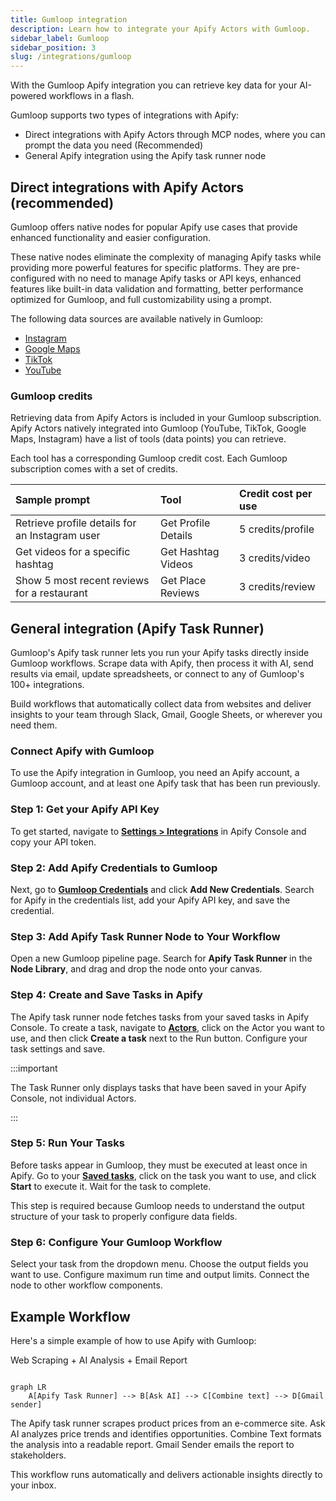 ```yaml
---
title: Gumloop integration
description: Learn how to integrate your Apify Actors with Gumloop.
sidebar_label: Gumloop
sidebar_position: 3
slug: /integrations/gumloop
---
```


With the Gumloop Apify integration you can retrieve key data for your AI-powered workflows in a flash.

Gumloop supports two types of integrations with Apify:

- Direct integrations with Apify Actors through MCP nodes, where you can prompt the data you need (Recommended)
- General Apify integration using the Apify task runner node

## Direct integrations with Apify Actors (recommended)

Gumloop offers native nodes for popular Apify use cases that provide enhanced functionality and easier configuration.

These native nodes eliminate the complexity of managing Apify tasks while providing more powerful features for specific platforms. They are pre-configured with no need to manage Apify tasks or API keys, enhanced features like built-in data validation and formatting, better performance optimized for Gumloop, and full customizability using a prompt.

The following data sources are available natively in Gumloop:

- [Instagram](/platform/integrations/gumloop/instagram)
- [Google Maps](/platform/integrations/gumloop/maps)
- [TikTok](/platform/integrations/gumloop/tiktok)
- [YouTube](/platform/integrations/gumloop/youtube)

<!-- TODO: video walkthrough -->

### Gumloop credits

Retrieving data from Apify Actors is included in your Gumloop subscription. Apify Actors natively integrated into Gumloop (YouTube, TikTok, Google Maps, Instagram) have a list of tools (data points) you can retrieve.

<!-- TODO:Image of MCP tools -->

Each tool has a corresponding Gumloop credit cost. Each Gumloop subscription comes with a set of credits.

| Sample prompt | Tool | Credit cost per use |
| :--- | :--- | :--- |
| Retrieve profile details for an Instagram user | Get Profile Details | 5 credits/profile |
| Get videos for a specific hashtag | Get Hashtag Videos | 3 credits/video |
| Show 5 most recent reviews for a restaurant | Get Place Reviews | 3 credits/review |

## General integration (Apify Task Runner)

Gumloop's Apify task runner lets you run your Apify tasks directly inside Gumloop workflows. Scrape data with Apify, then process it with AI, send results via email, update spreadsheets, or connect to any of Gumloop's 100+ integrations.

Build workflows that automatically collect data from websites and deliver insights to your team through Slack, Gmail, Google Sheets, or wherever you need them.

### Connect Apify with Gumloop

To use the Apify integration in Gumloop, you need an Apify account, a Gumloop account, and at least one Apify task that has been run previously.

### Step 1: Get your Apify API Key

To get started, navigate to [**Settings > Integrations**](https://console.apify.com/settings/integrations) in Apify Console and copy your API token.

<!-- TODO: placeholder: Apify Console API key location -->

### Step 2: Add Apify Credentials to Gumloop

Next, go to [**Gumloop Credentials**](https://www.gumloop.com/settings/profile/credentials) and click **Add New Credentials**. Search for Apify in the credentials list, add your Apify API key, and save the credential.

<!-- TODO: placeholder: Gumloop credentials page showing Apify integration -->

### Step 3: Add Apify Task Runner Node to Your Workflow

Open a new Gumloop pipeline page. Search for **Apify Task Runner** in the **Node Library**, and drag and drop the node onto your canvas.

<!-- TODO: placeholder: Gumloop pipeline page with Apify Task Runner node -->

### Step 4: Create and Save Tasks in Apify

The Apify task runner node fetches tasks from your saved tasks in Apify Console. To create a task, navigate to [**Actors**](https://console.apify.com/actors), click on the Actor you want to use, and then click **Create a task** next to the Run button. Configure your task settings and save.

<!-- TODO: placeholder: Apify Actor page showing "Create a task" button -->

:::important

The Task Runner only displays tasks that have been saved in your Apify Console, not individual Actors.

:::

### Step 5: Run Your Tasks

Before tasks appear in Gumloop, they must be executed at least once in Apify. Go to your [**Saved tasks**](https://console.apify.com/actors/tasks), click on the task you want to use, and click **Start** to execute it. Wait for the task to complete.

This step is required because Gumloop needs to understand the output structure of your task to properly configure data fields.

<!-- TODO: placeholder: Apify task execution page -->

### Step 6: Configure Your Gumloop Workflow

Select your task from the dropdown menu. Choose the output fields you want to use. Configure maximum run time and output limits. Connect the node to other workflow components.

<!-- TODO: placeholder: Configured Apify Task Runner node in Gumloop -->

## Example Workflow

Here's a simple example of how to use Apify with Gumloop:

Web Scraping \+ AI Analysis \+ Email Report

```mermaid

graph LR
    A[Apify Task Runner] --> B[Ask AI] --> C[Combine text] --> D[Gmail sender]

```

The Apify task runner scrapes product prices from an e-commerce site. Ask AI analyzes price trends and identifies opportunities. Combine Text formats the analysis into a readable report. Gmail Sender emails the report to stakeholders.

This workflow runs automatically and delivers actionable insights directly to your inbox.
